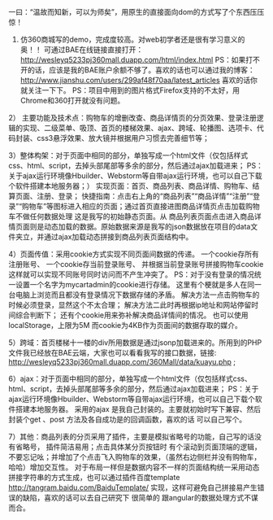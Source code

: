    一曰：“温故而知新，可以为师矣”，用原生的直接面向dom的方式写了个东西压压惊！
   
1) 仿360商城写的demo，完成度较高。对web初学者还是很有学习意义的奥！！ 可通过BAE在线链接直接打开：   http://wesleyq5233pj360mall.duapp.com/html/index.html
PS：如果打不开的话，应该是我的BAE账户余额不够了。喜欢的话也可以通过我的博客： http://www.jianshu.com/users/299af48f70aa/latest_articles
喜欢的话你就关注一下下。
PS：项目中用到的图片格式Firefox支持的不太好，用Chrome和360打开就没有问题。

2） 主要功能及技术点：购物车的增删改查、商品详情页的分页效果、登录注册逻辑的实现、二级菜单、吸顶、首页的楼梯效果、ajax、跨域、轮播图、选项卡、代码封装、css3悬浮效果、放大镜并根据用户习惯去完善细节等；

3）整体构架：对于页面中相同的部分，单独写成一个html文件（仅包括样式css、html、script，去掉头部尾部等多余的部分，然后通过ajax加载进来； PS：关于ajax运行环境像Hbuilder、Webstorm等自带ajax运行环境，也可以自己下载个软件搭建本地服务器；）
实现页面：首页、商品列表、商品详情、购物车、结算页面、注册、登录；
快捷指南：点击右上角的“商品列表”“商品详情”“注册”“登录”“购物车”等图标进入相应的页面；通过首页直接进图商品详情页点击加载购物车不做任何数据处理 这是我写的初始静态页面。从
商品列表页面点击进入商品详情页面则是动态加载的数据。原始数据来源是我写的json数据放在项目的data文件夹立，并通过ajax加载动态拼接到商品列表页面结构中。

4）页面传值：采用cookie方式实现不同页面间数据的传递。
一个cookie存所有注册账号、
一个cookie存当前登录账号、
并根据当前登录账号拼接购物车cookie 这样就可以实现不同账号同时访问而不产生冲突了。
PS：对于没有登录的情况统一设置一个名字为mycartadmin的cookie进行存储。
这里有个梗就是多人在同一台电脑上浏览而且都没有登录情况下数据存储的矛盾。
解决方法一点击购物车的时候必须登录，显然这个不太合理；
解决方法二此时再根据ip地址和网站停留时间综合判断下；
还有个cookie用来弥补解决商品详情间的情况。
也可以使用localStorage，上限为5M 而cookie为4KB作为页面间的数据存取的媒介。

5）跨域：首页楼梯十一楼的div所用数据是通过jsonp加载进来的。所用到的PHP文件我已经放在BAE云端，大家也可以看看我写的接口数据，链接: http://wesleyq5233pj360mall.duapp.com/360Mall/data/kuayu.php  ;

6）ajax：对于页面中相同的部分，单独写成一个html文件（仅包括样式css、html、script，去掉头部尾部等多余的部分，然后通过ajax加载进来； PS：关于ajax运行环境像Hbuilder、Webstorm等自带ajax运行环境，也可以自己下载个软件搭建本地服务器。
采用的ajax 是我自己封装的。主要就初始时写下兼容、然后封装个get 、post 方法及各自成功是的回调函数，喜欢的话 可以自己写个。

7）其他：商品列表的分页采用了插件，主要是模拟省略号的功能，自己写的话没有省略号，
插件简洁易用；点击具体某分页按钮时 有个滚动到页面顶端的逻辑，不要忘记吆；并增加了个点击飞入购物车的效果，（虽然右边侧栏并没有购物车，哈哈）增加交互性。
对于布局一样但是数据内容不一样的页面结构统一采用动态拼接字符串的方式生成，也可以通过插件百度template http://tangram.baidu.com/BaiduTemplate/ 实现，这样可避免自己拼接易产生错误的缺陷，喜欢的话可以去自己研究下 很简单的 跟angular的数据处理方式不谋而合。
